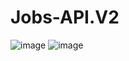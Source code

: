 # Jobs-API.V2
![image](https://user-images.githubusercontent.com/107072477/232290329-f543b093-7b05-4518-9d3e-6f7a3a0a105c.png)
![image](https://user-images.githubusercontent.com/107072477/232290342-8ce68092-4a4f-455f-af83-bab491c46457.png)
